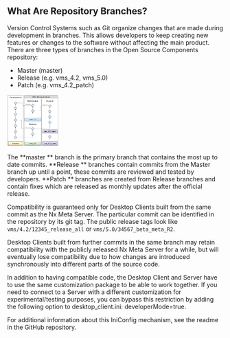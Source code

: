 ## What Are Repository Branches?

Version Control Systems such as Git organize changes that are made during development in branches. This allows developers to keep creating new features or changes to the software without affecting the main product. There are three types of branches in the Open Source Components repository:

* Master (master)
* Release (e.g. vms_4.2, vms_5.0)
* Patch (e.g. vms_4.2_patch)

<img src="./538-d06704e9-b1ca-4545-88e4-a4cf1c247a48.png"  width="120" height="120">

The **master ** branch is the primary branch that contains the most up to date commits. **Release ** branches contain commits from the Master branch up until a point, these commits are reviewed and tested by developers. **Patch ** branches are created from Release branches and contain fixes which are released as monthly updates after the official release.

Compatibility is guaranteed only for Desktop Clients built from the same commit as the Nx Meta Server. The particular commit can be identified in the repository by its git tag. The public release tags look like `vms/4.2/12345_release_all` or `vms/5.0/34567_beta_meta_R2`.

Desktop Clients built from further commits in the same branch may retain compatibility with the publicly released Nx Meta Server for a while, but will eventually lose compatibility due to how changes are introduced synchronously into different parts of the source code.

In addition to having compatible code, the Desktop Client and Server have to use the same customization package to be able to work together. If you need to connect to a Server with a different customization for experimental/testing purposes, you can bypass this restriction  by adding the following option to desktop_client.ini: developerMode=true.

For additional information about this IniConfig mechanism, see the readme in the GitHub repository.
